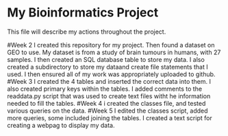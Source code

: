 # My Bioinformatics Project

This file will describe my actions throughout the project.

#Week 2 
  I created this repository for my project. Then found a dataset on GEO to use. My dataset is from a study of brain tumours in humans, with 27 samples. I then created an SQL database table to store my data. I also created a subdirectory to store my dataand create file statements that I used. I then ensured all of my work was appropriately uploaded to github.
#Week 3
 I created the 4 tables and inserted the correct data into them. I also created primary keys within the tables. I added comments to the readdata.py script that was used to create text files witht he information needed to fill the tables.
#Week 4
 i created the classes file, and tested various queries on the data.
#Week 5
 I edited the classes script, added more queries, some included joining the tables. I created a text script for creating a webpag to display my data.
